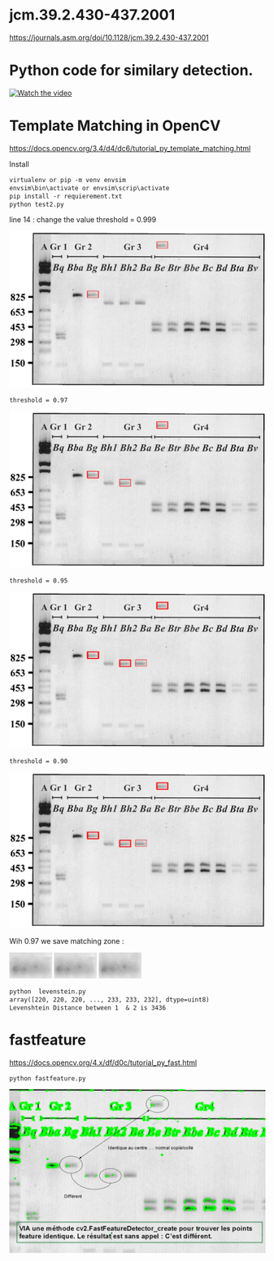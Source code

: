# jcm.39.2.430-437.2001
https://journals.asm.org/doi/10.1128/jcm.39.2.430-437.2001

# Python code for similary detection. 

[![Watch the video](https://img.youtube.com/vi/WKOYBTMHhmc/default.jpg)](https://youtu.be/WKOYBTMHhmc)




# Template Matching in OpenCV


https://docs.opencv.org/3.4/d4/dc6/tutorial_py_template_matching.html


Install 

    virtualenv or pip -m venv envsim 
    envsim\bin\activate or envsim\scrip\activate
    pip install -r requierement.txt 
    python test2.py 

line 14 : change the value 
    threshold = 0.999

![Template Matching .999!](/res99.png "Template Matching .999")

    threshold = 0.97

    
![Template Matching .97!](/res97.png "Template Matching .97")

    threshold = 0.95

![Template Matching .95!](/res95.png "Template Matching .95")

    threshold = 0.90

![Template Matching .90!](/res95.png "Template Matching .90")


Wih 0.97 we save matching zone : 

![Zone initiale!](/crop595_460.png  "Zone initiale")
![Zone temoin!](/crop1127_81.png  "Zone temoin")
![Zone BIK!](/crop843_523.png  "Zone BIK")

 

    python  levenstein.py
    array([220, 220, 220, ..., 233, 233, 232], dtype=uint8)
    Levenshtein Distance between 1  & 2 is 3436

# fastfeature

https://docs.opencv.org/4.x/df/d0c/tutorial_py_fast.html


    python fastfeature.py 


    
![Fast Feature reult!](/fastfeature.png "Fast Feature")
